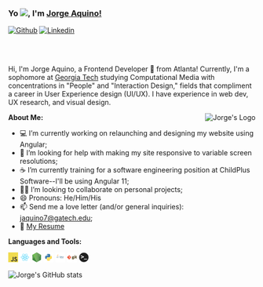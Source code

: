 ### Yo <img src="https://raw.githubusercontent.com/MartinHeinz/MartinHeinz/master/wave.gif" width="30px">, I'm [Jorge Aquino!](https://aquino.design) 

[![Github](https://img.shields.io/badge/-Github-000?style=flat&logo=Github&logoColor=white)](https://github.com/jorge-e-aquino)
[![Linkedin](https://img.shields.io/badge/-LinkedIn-blue?style=flat&logo=Linkedin&logoColor=white)](https://www.linkedin.com/in/jorge-e-aquino/)


<br />
<br />

Hi, I'm Jorge Aquino, a Frontend Developer 🎨 from Atlanta! Currently, I'm a sophomore at [Georgia Tech](https://gatech.edu) studying Computational Media with concentrations in "People" and "Interaction Design," fields that compliment a career in User Experience design (UI/UX). I have experience in web dev, UX research, and visual design.

  <img align="right" alt="Jorge's Logo" src="https://pro2-bar-s3-cdn-cf2.myportfolio.com/e9dc4e29-2308-4623-83aa-ed8c86651717/d2197209-2d89-45a6-b313-440b052fa4e5_rwc_21x21x2048x505x4096.png?h=d8a56bcf2abdc13cca2120bf2a4d8db2" />

**About Me:**

- 💻 I’m currently working on relaunching and designing my website using Angular;
- 🤔 I’m looking for help with making my site responsive to variable screen resolutions;
- ☕ I’m currently training for a software engineering position at ChildPlus Software--I'll be using Angular 11; 
- 🤼‍♂️ I’m looking to collaborate on personal projects;
- 😄 Pronouns: He/Him/His
- 📫 Send me a love letter (and/or general inquiries): jaquino7@gatech.edu;
- 📝 [My Resume](https://aquino.design/resume.html)

**Languages and Tools:**  

<code><img height="20" src="https://raw.githubusercontent.com/github/explore/80688e429a7d4ef2fca1e82350fe8e3517d3494d/topics/javascript/javascript.png"></code>
<code><img height="20" src="https://raw.githubusercontent.com/github/explore/80688e429a7d4ef2fca1e82350fe8e3517d3494d/topics/react/react.png"></code>
<code><img height="20" src="https://raw.githubusercontent.com/github/explore/80688e429a7d4ef2fca1e82350fe8e3517d3494d/topics/nodejs/nodejs.png"></code>
<code><img height="20" src="https://raw.githubusercontent.com/github/explore/80688e429a7d4ef2fca1e82350fe8e3517d3494d/topics/python/python.png"></code>
<code><img height="20" src="https://raw.githubusercontent.com/github/explore/80688e429a7d4ef2fca1e82350fe8e3517d3494d/topics/java/java.png"></code>
<code><img height="20" src="https://raw.githubusercontent.com/github/explore/80688e429a7d4ef2fca1e82350fe8e3517d3494d/topics/git/git.png"></code>
<code><img height="20" src="https://raw.githubusercontent.com/github/explore/80688e429a7d4ef2fca1e82350fe8e3517d3494d/topics/terminal/terminal.png"></code>


![Jorge's GitHub stats](https://github-readme-stats.vercel.app/api?username=jorge-e-aquino&show_icons=true&hide_border=true)

